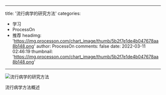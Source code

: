 
---
title: '流行病学的研究方法'
categories: 
 - 学习
 - ProcessOn
 - 推荐
headimg: 'https://img.processon.com/chart_image/thumb/5b2f7e1de4b047678aa8b148.png'
author: ProcessOn
comments: false
date: 2022-03-11 02:46:19
thumbnail: 'https://img.processon.com/chart_image/thumb/5b2f7e1de4b047678aa8b148.png'
---

<div>   
<img class="thumb" alt="流行病学的研究方法" src="https://img.processon.com/chart_image/thumb/5b2f7e1de4b047678aa8b148.png" referrerpolicy="no-referrer">
<p>流行病学方法概述</p>  
</div>
            